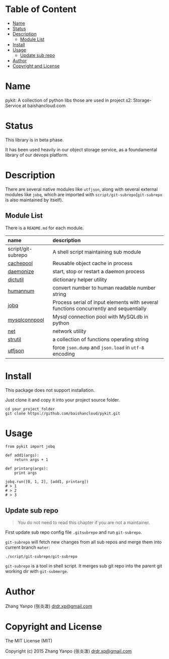 <!-- START doctoc generated TOC please keep comment here to allow auto update -->
<!-- DON'T EDIT THIS SECTION, INSTEAD RE-RUN doctoc TO UPDATE -->
#   Table of Content

- [Name](#name)
- [Status](#status)
- [Description](#description)
  - [Module List](#module-list)
- [Install](#install)
- [Usage](#usage)
  - [Update sub repo](#update-sub-repo)
- [Author](#author)
- [Copyright and License](#copyright-and-license)

<!-- END doctoc generated TOC please keep comment here to allow auto update -->

#   Name

pykit:
A collection of python libs those are used in project s2: Storage-Service at
baishancloud.com

#   Status

This library is in beta phase.

It has been used heavily in our object storage service, as a foundamental
library of our devops platform.

#   Description

There are several native modules like `utfjson`,
along with several external modules like `jobq`, which are imported with
`script/git-subrepo`(`git-subrepo` is also maintained by itself).

##  Module List

There is a `README.md` for each module.

| name                           | description                                                                           |
| :--                            | :--                                                                                   |
| script/git-subrepo             | A shell script maintaining sub module                                                 |
| [cachepool](cachepool)         | Reusable object cache in process                                                      |
| [daemonize](daemonize)         | start, stop or restart a daemon process                                               |
| [dictutil](dictutil)           | dictionary helper utility                                                             |
| [humannum](humannum)           | convert number to human readable number string                                        |
| [jobq](jobq)                   | Process serial of input elements with several functions concurrently and sequentially |
| [mysqlconnpool](mysqlconnpool) | Mysql connection pool with MySQLdb in python                                          |
| [net](net)                     | network utility                                                                       |
| [strutil](strutil)             | a collection of functions operating string                                            |
| [utfjson](utfjson)             | force `json.dump` and `json.load` in `utf-8` encoding                                 |

#   Install

This package does not support installation.

Just clone it and copy it into your project source folder.

```
cd your_project_folder
git clone https://github.com/baishancloud/pykit.git
```

#   Usage

```
from pykit import jobq

def add1(args):
    return args + 1

def printarg(args):
    print args

jobq.run([0, 1, 2], [add1, printarg])
# > 1
# > 2
# > 3
```

##  Update sub repo

>   You do not need to read this chapter if you are not a maintainer.

First update sub repo config file `.gitsubrepo`
and run `git-subrepo`.

`git-subrepo` will fetch new changes from all sub repos and merge them into
current branch `mater`:

```
./script/git-subrepo/git-subrepo
```

`git-subrepo` is a tool in shell script.
It merges sub git repo into the parent git working dir with `git-submerge`.

#   Author

Zhang Yanpo (张炎泼) <drdr.xp@gmail.com>

#   Copyright and License

The MIT License (MIT)

Copyright (c) 2015 Zhang Yanpo (张炎泼) <drdr.xp@gmail.com>
